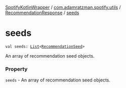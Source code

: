 [SpotifyKotlinWrapper](../../index.md) / [com.adamratzman.spotify.utils](../index.md) / [RecommendationResponse](index.md) / [seeds](./seeds.md)

# seeds

`val seeds: `[`List`](https://kotlinlang.org/api/latest/jvm/stdlib/kotlin.collections/-list/index.html)`<`[`RecommendationSeed`](../-recommendation-seed/index.md)`>`

An array of recommendation seed objects.

### Property

`seeds` - An array of recommendation seed objects.